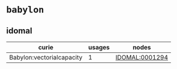 # `babylon`

## idomal

| curie                     |   usages | nodes                                                           |
|---------------------------|----------|-----------------------------------------------------------------|
| Babylon:vectorialcapacity |        1 | [IDOMAL:0001294](http://purl.obolibrary.org/obo/IDOMAL_0001294) |

